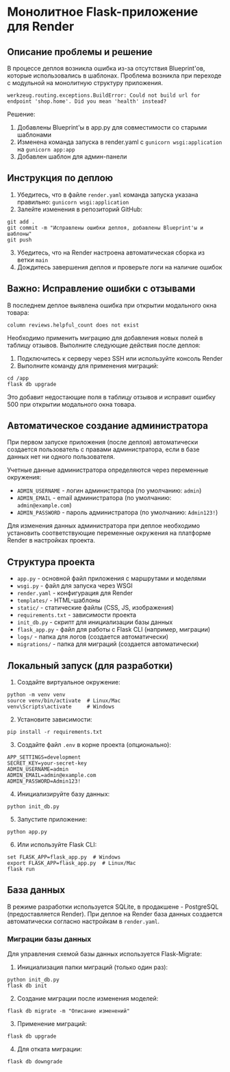 # Монолитное Flask-приложение для Render

## Описание проблемы и решение

В процессе деплоя возникла ошибка из-за отсутствия Blueprint'ов, которые использовались в шаблонах. 
Проблема возникла при переходе с модульной на монолитную структуру приложения.

```
werkzeug.routing.exceptions.BuildError: Could not build url for endpoint 'shop.home'. Did you mean 'health' instead?
```

Решение:
1. Добавлены Blueprint'ы в app.py для совместимости со старыми шаблонами
2. Изменена команда запуска в render.yaml с `gunicorn wsgi:application` на `gunicorn app:app`
3. Добавлен шаблон для админ-панели

## Инструкция по деплою

1. Убедитесь, что в файле `render.yaml` команда запуска указана правильно: `gunicorn wsgi:application`
2. Залейте изменения в репозиторий GitHub:
```
git add .
git commit -m "Исправлены ошибки деплоя, добавлены Blueprint'ы и шаблоны"
git push
```
3. Убедитесь, что на Render настроена автоматическая сборка из ветки `main`
4. Дождитесь завершения деплоя и проверьте логи на наличие ошибок

## Важно: Исправление ошибки с отзывами

В последнем деплое выявлена ошибка при открытии модального окна товара:
```
column reviews.helpful_count does not exist
```

Необходимо применить миграцию для добавления новых полей в таблицу отзывов. Выполните следующие действия после деплоя:

1. Подключитесь к серверу через SSH или используйте консоль Render
2. Выполните команду для применения миграций:
```
cd /app
flask db upgrade
```

Это добавит недостающие поля в таблицу отзывов и исправит ошибку 500 при открытии модального окна товара.

## Автоматическое создание администратора

При первом запуске приложения (после деплоя) автоматически создается пользователь с правами администратора, если в базе данных нет ни одного пользователя. 

Учетные данные администратора определяются через переменные окружения:
- `ADMIN_USERNAME` - логин администратора (по умолчанию: `admin`)
- `ADMIN_EMAIL` - email администратора (по умолчанию: `admin@example.com`)
- `ADMIN_PASSWORD` - пароль администратора (по умолчанию: `Admin123!`)

Для изменения данных администратора при деплое необходимо установить соответствующие переменные окружения на платформе Render в настройках проекта.

## Структура проекта

- `app.py` - основной файл приложения с маршрутами и моделями
- `wsgi.py` - файл для запуска через WSGI
- `render.yaml` - конфигурация для Render
- `templates/` - HTML-шаблоны
- `static/` - статические файлы (CSS, JS, изображения)
- `requirements.txt` - зависимости проекта
- `init_db.py` - скрипт для инициализации базы данных
- `flask_app.py` - файл для работы с Flask CLI (например, миграции)
- `logs/` - папка для логов (создается автоматически)
- `migrations/` - папка для миграций (создается автоматически)

## Локальный запуск (для разработки)

1. Создайте виртуальное окружение:
```
python -m venv venv
source venv/bin/activate  # Linux/Mac
venv\Scripts\activate     # Windows
```

2. Установите зависимости:
```
pip install -r requirements.txt
```

3. Создайте файл `.env` в корне проекта (опционально):
```
APP_SETTINGS=development
SECRET_KEY=your-secret-key
ADMIN_USERNAME=admin
ADMIN_EMAIL=admin@example.com
ADMIN_PASSWORD=Admin123!
```

4. Инициализируйте базу данных:
```
python init_db.py
```

5. Запустите приложение:
```
python app.py
```

6. Или используйте Flask CLI:
```
set FLASK_APP=flask_app.py  # Windows
export FLASK_APP=flask_app.py  # Linux/Mac
flask run
```

## База данных

В режиме разработки используется SQLite, в продакшене - PostgreSQL (предоставляется Render).
При деплое на Render база данных создается автоматически согласно настройкам в `render.yaml`. 

### Миграции базы данных

Для управления схемой базы данных используется Flask-Migrate:

1. Инициализация папки миграций (только один раз):
```
python init_db.py
flask db init
```

2. Создание миграции после изменения моделей:
```
flask db migrate -m "Описание изменений"
```

3. Применение миграций:
```
flask db upgrade
```

4. Для отката миграции:
```
flask db downgrade
``` 